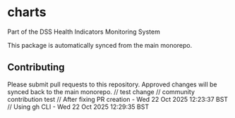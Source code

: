 # charts

Part of the DSS Health Indicators Monitoring System

This package is automatically synced from the main monorepo.

## Contributing

Please submit pull requests to this repository. Approved changes will be synced back to the main monorepo.
// test change
// community contribution test
// After fixing PR creation - Wed 22 Oct 2025 12:23:37 BST
// Using gh CLI - Wed 22 Oct 2025 12:29:35 BST
